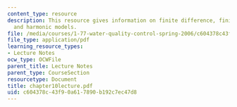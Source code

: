 ```yaml
---
content_type: resource
description: This resource gives information on finite difference, finite element,
  and harmonic models.
file: /media/courses/1-77-water-quality-control-spring-2006/c604378c43f90a617890b192c7ec47d8_chapter10lecture.pdf
file_type: application/pdf
learning_resource_types:
- Lecture Notes
ocw_type: OCWFile
parent_title: Lecture Notes
parent_type: CourseSection
resourcetype: Document
title: chapter10lecture.pdf
uid: c604378c-43f9-0a61-7890-b192c7ec47d8
---
```


